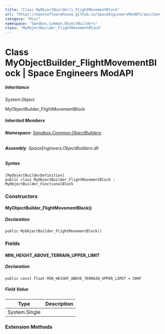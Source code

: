 ```yaml
---
title: "Class MyObjectBuilder\\_FlightMovementBlock"
url: "https://keensoftwarehouse.github.io/SpaceEngineersModAPI/api/Sandbox.Common.ObjectBuilders.MyObjectBuilder_FlightMovementBlock.html"
category: "Misc"
namespace: "Sandbox.Common.ObjectBuilders"
class: "MyObjectBuilder_FlightMovementBlock"
---
```


# Class MyObjectBuilder\_FlightMovementBlock | Space Engineers ModAPI

##### Inheritance

System.Object

MyObjectBuilder\_FlightMovementBlock

##### Inherited Members

###### **Namespace**: [Sandbox.Common.ObjectBuilders](https://keensoftwarehouse.github.io/SpaceEngineersModAPI/api/Sandbox.Common.ObjectBuilders.html)

###### **Assembly**: SpaceEngineers.ObjectBuilders.dll

##### Syntax

```
[MyObjectBuilderDefinition]
public class MyObjectBuilder_FlightMovementBlock : MyObjectBuilder_FunctionalBlock
```

### Constructors

#### MyObjectBuilder\_FlightMovementBlock()

##### Declaration

```
public MyObjectBuilder_FlightMovementBlock()
```

### Fields

#### MIN\_HEIGHT\_ABOVE\_TERRAIN\_UPPER\_LIMIT

##### Declaration

```
public const float MIN_HEIGHT_ABOVE_TERRAIN_UPPER_LIMIT = 500F
```

##### Field Value

| Type | Description |
| --- | --- |
| System.Single |     |

### Extension Methods